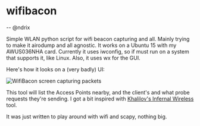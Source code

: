 # wifibacon
-- @ndrix

Simple WLAN python script for wifi beacon capturing and all.  Mainly trying to make it airodump and all agnostic.  It works on a Ubuntu 15 with my AWUS036NHA  card.  Currently it uses iwconfig, so if must run on a system that supports it, like Linux.  Also, it uses wx for the GUI.

Here's how it looks on a (very badly) UI:

![WifiBacon screen capturing packets](http://michaelhendrickx.com/misc/wifibacon.png)

This tool will list the Access Points nearby, and the client's and what probe requests they're sending.  I got a bit inspired with [Khalilov's Infernal Wireless](https://github.com/entropy1337) tool.  

It was just written to play around with wifi and scapy, nothing big.
